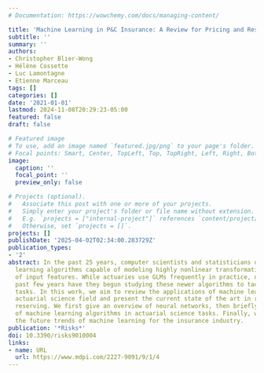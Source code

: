 ```yaml
---
# Documentation: https://wowchemy.com/docs/managing-content/

title: 'Machine Learning in P&C Insurance: A Review for Pricing and Reserving'
subtitle: ''
summary: ''
authors:
- Christopher Blier-Wong
- Hélène Cossette
- Luc Lamontagne
- Etienne Marceau
tags: []
categories: []
date: '2021-01-01'
lastmod: 2024-11-08T20:29:23-05:00
featured: false
draft: false

# Featured image
# To use, add an image named `featured.jpg/png` to your page's folder.
# Focal points: Smart, Center, TopLeft, Top, TopRight, Left, Right, BottomLeft, Bottom, BottomRight.
image:
  caption: ''
  focal_point: ''
  preview_only: false

# Projects (optional).
#   Associate this post with one or more of your projects.
#   Simply enter your project's folder or file name without extension.
#   E.g. `projects = ["internal-project"]` references `content/project/deep-learning/index.md`.
#   Otherwise, set `projects = []`.
projects: []
publishDate: '2025-04-02T02:34:00.283729Z'
publication_types:
- '2'
abstract: In the past 25 years, computer scientists and statisticians developed machine
  learning algorithms capable of modeling highly nonlinear transformations and interactions
  of input features. While actuaries use GLMs frequently in practice, only in the
  past few years have they begun studying these newer algorithms to tackle insurance-related
  tasks. In this work, we aim to review the applications of machine learning to the
  actuarial science field and present the current state of the art in ratemaking and
  reserving. We first give an overview of neural networks, then briefly outline applications
  of machine learning algorithms in actuarial science tasks. Finally, we summarize
  the future trends of machine learning for the insurance industry.
publication: '*Risks*'
doi: 10.3390/risks9010004
links:
- name: URL
  url: https://www.mdpi.com/2227-9091/9/1/4
---
```

